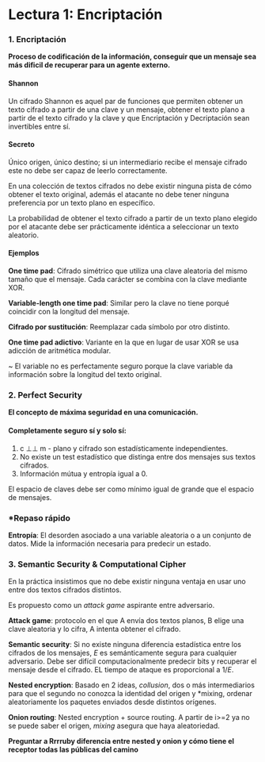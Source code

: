 # Lectura 1: Encriptación

### 1. Encriptación

**Proceso de codificación de la información, conseguir que un mensaje sea más dificil de recuperar para un agente externo.**

#### **Shannon**

Un cifrado Shannon es aquel par de funciones que permiten obtener un texto cifrado a partir de una clave y un mensaje, obtener el texto plano a partir de el texto cifrado y la clave y que Encriptación y Decriptación sean invertibles entre sí.

#### **Secreto**

Único origen, único destino; si un intermediario recibe el mensaje cifrado este no debe ser capaz de leerlo correctamente.

En una colección de textos cifrados no debe existir ninguna pista de cómo obtener el texto original, además el atacante no debe tener ninguna preferencia por un texto plano en específico.

La probabilidad de obtener el texto cifrado a partir de un texto plano elegido por el atacante debe ser prácticamente idéntica a seleccionar un texto aleatorio.

#### Ejemplos

**One time pad**: Cifrado simétrico que utiliza una clave aleatoria del mismo tamaño que el mensaje. Cada carácter se combina con la clave mediante XOR.

**Variable-length one time pad**: Similar pero la clave no tiene porqué coincidir con la longitud del mensaje.

**Cifrado por sustitución**: Reemplazar cada símbolo por otro distinto.

**One time pad adictivo**: Variante en la que en lugar de usar XOR se usa adicción de aritmética modular.

~ El variable no es perfectamente seguro porque la clave variable da información sobre la longitud del texto original.

### 2. Perfect Security

**El concepto de máxima seguridad en una comunicación.**

#### Completamente seguro sí y solo sí:

1. c ⊥⊥ m - plano y cifrado son estadísticamente independientes.
2. No existe un test estadístico que distinga entre dos mensajes sus textos cifrados.
3. Información mútua y entropía igual a 0.

El espacio de claves debe ser como mínimo igual de grande que el espacio de mensajes.

### *Repaso rápido

**Entropía**: El desorden asociado a una variable aleatoria o a un conjunto de datos. Mide la información necesaria para predecir un estado.

### 3. Semantic Security & Computational Cipher

En la práctica insistimos que no debe existir ninguna ventaja en usar uno entre dos textos cifrados distintos.

Es propuesto como un *attack game* aspirante entre adversario.

**Attack game**: protocolo en el que A envía dos textos planos, B elige una clave aleatoria y lo cifra, A intenta obtener el cifrado.

**Semantic security**: Si no existe ninguna diferencia estadística entre los cifrados de los mensajes, *E* es semánticamente segura para cualquier adversario. Debe ser difícil computacionalmente predecir bits y recuperar el mensaje desde el cifrado. EL tiempo de ataque es proporcional a 1/*E*.

**Nested encryption**: Basado en 2 ideas, *collusion*, dos o más intermediarios para que el segundo no conozca la identidad del origen y *mixing, ordenar aleatoriamente los paquetes enviados desde distintos orígenes.

**Onion routing**: Nested encryption + source routing. A partir de i>=2 ya no se puede saber el origen, *mixing* asegura que haya aleatoriedad. 

**Preguntar a Rrrruby diferencia entre nested y onion y cómo tiene el receptor todas las públicas del camino**